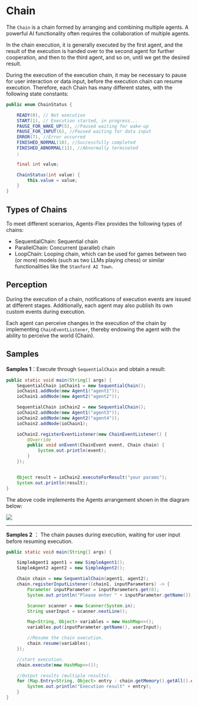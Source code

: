 # Chain

The `Chain` is a chain formed by arranging and combining multiple agents. A powerful AI functionality often requires the collaboration of multiple agents.

In the chain execution, it is generally executed by the first agent, and the result of the execution is handed over to the second agent for further cooperation, and then to the third agent, and so on, until we get the desired result.

During the execution of the execution chain, it may be necessary to pause for user interaction or data input, before the execution chain can resume execution.
Therefore, each Chain has many different states, with the following state constants:

```java
public enum ChainStatus {

    READY(0), // Not execution
    START(1), // Execution started, in progress...
    PAUSE_FOR_WAKE_UP(5), //Paused waiting for wake-up
    PAUSE_FOR_INPUT(6), //Paused waiting for data input
    ERROR(7), //Error occurred
    FINISHED_NORMAL(10), //Successfully completed
    FINISHED_ABNORMAL(11), //Abnormally terminated
    ;

    final int value;

    ChainStatus(int value) {
        this.value = value;
    }
}
```
## Types of Chains

To meet different scenarios, Agents-Flex provides the following types of chains:

- SequentialChain: Sequential chain
- ParallelChain: Concurrent (parallel) chain
- LoopChain: Looping chain, which can be used for games between two (or more) models (such as two LLMs playing chess) or similar functionalities like the `Stanford AI Town`.


## Perception

During the execution of a chain, notifications of execution events are issued at different stages. Additionally, each agent may also publish its own custom events during execution.

Each agent can perceive changes in the execution of the chain by implementing `ChainEventListener`, thereby endowing the agent with the ability to perceive the world (Chain).

## Samples

**Samples 1**：Execute through `SequentialChain` and obtain a result:

```java
public static void main(String[] args) {
    SequentialChain ioChain1 = new SequentialChain();
    ioChain1.addNode(new Agent1("agent1"));
    ioChain1.addNode(new Agent2("agent2"));

    SequentialChain ioChain2 = new SequentialChain();
    ioChain2.addNode(new Agent1("agent3"));
    ioChain2.addNode(new Agent2("agent4"));
    ioChain2.addNode(ioChain1);

    ioChain2.registerEventListener(new ChainEventListener() {
        @Override
        public void onEvent(ChainEvent event, Chain chain) {
            System.out.println(event);
        }
    });


    Object result = ioChain2.executeForResult("your params");
    System.out.println(result);
}
```

The above code implements the Agents arrangement shown in the diagram below:

![](../assets/images/chians-01.png)


---

**Samples 2** ： The chain pauses during execution, waiting for user input before resuming execution.

```java
public static void main(String[] args) {

    SimpleAgent1 agent1 = new SimpleAgent1();
    SimpleAgent2 agent2 = new SimpleAgent2();

    Chain chain = new SequentialChain(agent1, agent2);
    chain.registerInputListener((chain1, inputParameters) -> {
        Parameter inputParameter = inputParameters.get(0);
        System.out.println("Please enter " + inputParameter.getName());

        Scanner scanner = new Scanner(System.in);
        String userInput = scanner.nextLine();

        Map<String, Object> variables = new HashMap<>();
        variables.put(inputParameter.getName(), userInput);

        //Resume the chain execution.
        chain.resume(variables);
    });

    //start execution.
    chain.execute(new HashMap<>());

    //Output results (multiple results).
    for (Map.Entry<String, Object> entry : chain.getMemory().getAll().entrySet()) {
        System.out.println("Execution result" + entry);
    }
}
```
